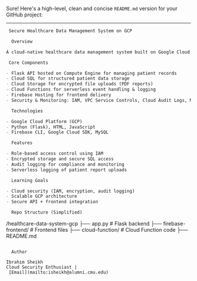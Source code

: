 Sure! Here's a high-level, clean and concise `README.md` version for your GitHub project:

---

```markdown
 Secure Healthcare Data Management System on GCP

  Overview

A cloud-native healthcare data management system built on Google Cloud Platform (GCP), focused on security, scalability, and compliance. This project demonstrates secure handling of sensitive patient records using modern GCP services and best practices.

 Core Components

- Flask API hosted on Compute Engine for managing patient records
- Cloud SQL for structured patient data storage
- Cloud Storage for encrypted file uploads (PDF reports)
- Cloud Functions for serverless event handling & logging
- Firebase Hosting for frontend delivery
- Security & Monitoring: IAM, VPC Service Controls, Cloud Audit Logs, Monitoring Dashboards

  Technologies

- Google Cloud Platform (GCP)
- Python (Flask), HTML, JavaScript
- Firebase CLI, Google Cloud SDK, MySQL

  Features

- Role-based access control using IAM
- Encrypted storage and secure SQL access
- Audit logging for compliance and monitoring
- Serverless logging of patient report uploads

  Learning Goals

- Cloud security (IAM, encryption, audit logging)
- Scalable GCP architecture
- Secure API + frontend integration

  Repo Structure (Simplified)

```

/healthcare-data-system-gcp
├── app.py               # Flask backend
├── firebase-frontend/   # Frontend files
├── cloud-function/      # Cloud Function code
├── README.md

```

  Author

Ibrahim Sheikh  
Cloud Security Enthusiast | 
 [Email](mailto:isheikh@alumni.cmu.edu)

